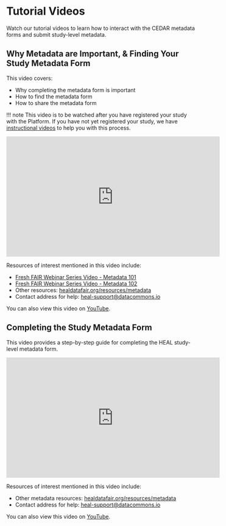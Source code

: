 # Tutorial Videos

Watch our tutorial videos to learn how to interact with the CEDAR metadata forms and submit study-level metadata.

## Why Metadata are Important, & Finding Your Study Metadata Form

This video covers:

* Why completing the metadata form is important
* How to find the metadata form
* How to share the metadata form

!!! note
    This video is to be watched after you have registered your study with the Platform. If you have not yet registered your study, we have [instructional videos](https://www.youtube.com/playlist?list=PLbQn1DuvP4ch2Z2rwf8sx7wC7zZqX-eoS) to help you with this process.

<iframe width="560" height="315" src="https://www.youtube-nocookie.com/embed/W8tXLShto5s" title="YouTube video player" frameborder="0" allow="accelerometer; clipboard-write; encrypted-media; gyroscope; picture-in-picture; web-share" allowfullscreen></iframe>
<!-- ![type:video](videos/HEAL_UI_Demo_July_2021.mp4) to be replaced once videos are uploaded-->

Resources of interest mentioned in this video include:

* [Fresh FAIR Webinar Series Video - Metadata 101](https://www.youtube.com/watch?v=dt1Yhw0cDOo)
* [Fresh FAIR Webinar Series Video - Metadata 102](https://www.youtube.com/watch?v=RY1_N0-QENY)
* Other resources: [healdatafair.org/resources/metadata]([healdatafair.org/resources/metadata](https://www.healdatafair.org/resources/metadata))
* Contact address for help: [heal-support@datacommons.io](mailto:heal-support@datacommons.io)

You can also view this video on [YouTube](https://www.youtube.com/watch?v=W8tXLShto5s).

## Completing the Study Metadata Form

This video provides a step-by-step guide for completing the HEAL study-level metadata form.

<iframe width="560" height="315" src="https://www.youtube-nocookie.com/embed/4sSKAbmMZiA" title="YouTube video player" frameborder="0" allow="accelerometer; clipboard-write; encrypted-media; gyroscope; picture-in-picture; web-share" allowfullscreen></iframe>

Resources of interest mentioned in this video include:

* Other metadata resources: [healdatafair.org/resources/metadata](https://www.healdatafair.org/resources/metadata)
* Contact address for help: [heal-support@datacommons.io](mailto:heal-support@datacommons.io)

You can also view this video on [YouTube](https://www.youtube.com/watch?v=4sSKAbmMZiA).
